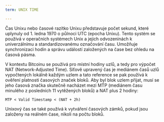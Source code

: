 ```yaml
---
term: UNIX TIME

---
```

Čas Unixu nebo časové razítko Unixu představuje počet sekund, které uplynuly od 1. ledna 1970 o půlnoci UTC (epocha Unixu). Tento systém se používá v operačních systémech Unix a jejich odvozeninách k univerzálnímu a standardizovanému označování času. Umožňuje synchronizaci hodin a správu událostí založených na čase bez ohledu na časová pásma.

V kontextu Bitcoinu se používá pro místní hodiny uzlů, a tedy pro výpočet NAT (Network-Adjusted Time). Síťově upravený čas je mediánem časů uzlů vypočtených lokálně každým uzlem a tato reference se pak používá k ověření platnosti časových značek bloků. Aby byl blok uzlem přijat, musí se jeho časová značka skutečně nacházet mezi MTP (mediánem času minulého z posledních 11 vytěžených bloků) a NAT plus 2 hodiny:

```text
MTP < Valid Timestamp < (NAT + 2h)
```

Unixový čas se také používá k vytváření časových zámků, pokud jsou založeny na reálném čase, nikoli na počtu bloků.
